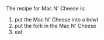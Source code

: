 The recipe for Mac N' Cheese is:
1. put the Mac N' Cheese into a bowl
2. put the fork in the Mac N' Cheese
3. eat